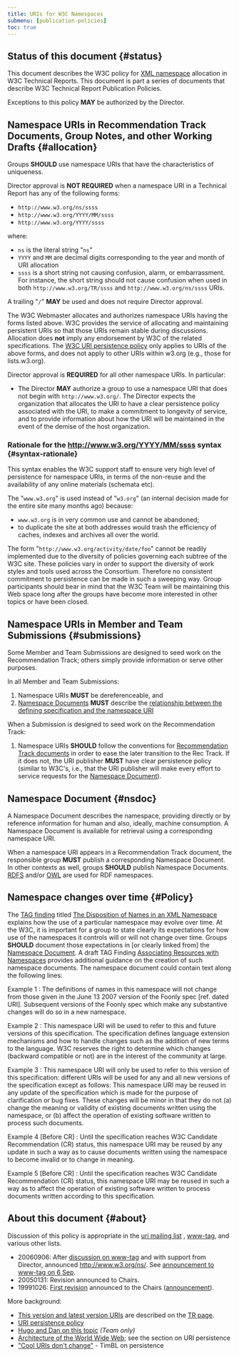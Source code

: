 ```yaml
---
title: URIs for W3C Namespaces
submenu: [publication-policies]
toc: true
---
```


## Status of this document  {#status}

This document describes the W3C policy for [XML namespace](https://www.w3.org/TR/xml-names11/) allocation in W3C Technical Reports. This document is part a series of documents that describe W3C Technical Report Publication Policies.

Exceptions to this policy **MAY** be authorized by the Director.

## Namespace URIs in Recommendation Track Documents, Group Notes, and other Working Drafts  {#allocation}

Groups **SHOULD** use namespace URIs that have the characteristics of uniqueness.

Director approval is **NOT REQUIRED** when a namespace URI in a Technical Report has any of the following forms:

- `http://www.w3.org/ns/ssss`
- `http://www.w3.org/YYYY/MM/ssss`
- `http://www.w3.org/YYYY/ssss`

where:

- `ns` is the literal string "`ns`"
- `YYYY` and `MM` are decimal digits corresponding to the year and month of URI allocation
- `ssss` is a short string not causing confusion, alarm, or embarrassment. For instance, the short string should not cause confusion when used in both `http://www.w3.org/TR/ssss` and `http://www.w3.org/ns/ssss` URIs.

A trailing "`/`" **MAY** be used and does not require Director approval.

The W3C Webmaster allocates and authorizes namespace URIs having the forms listed above. W3C provides the service of allocating and maintaining persistent URIs so that those URIs remain stable during discussions. Allocation does **not** imply any endorsement by W3C of the related specifications. The [W3C URI persistence policy](https://www.w3.org/policies/uri-persistence/) only applies to URIs of the above forms, and does not apply to other URIs within w3.org (e.g., those for lists.w3.org).

Director approval is **REQUIRED** for all other namespace URIs. In particular:

- The Director **MAY** authorize a group to use a namespace URI that does not begin with `http://www.w3.org/`. The Director expects the organization that allocates the URI to have a clear persistence policy associated with the URI, to make a commitment to longevity of service, and to provide information about how the URI will be maintained in the event of the demise of the host organization.

### Rationale for the http://www.w3.org/YYYY/MM/ssss syntax  {#syntax-rationale}

This syntax enables the W3C support staff to ensure very high level of persistence for namespace URIs, in terms of the non-reuse and the availability of any online materials (schemata etc).

The "`www.w3.org`" is used instead of "`w3.org`" (an internal decision made for the entire site many months ago) because:

- `www.w3.org` is in very common use and cannot be abandoned;
- to duplicate the site at both addresses would trash the efficiency of caches, indexes and archives all over the world.

The form "`http://www.w3.org/activity/date/foo`" cannot be readily implemented due to the diversity of policies governing each subtree of the W3C site. These policies vary in order to support the diversity of work styles and tools used across the Consortium. Therefore no consistent commitment to persistence can be made in such a sweeping way. Group participants should bear in mind that the W3C Team will be maintaining this Web space long after the groups have become more interested in other topics or have been closed.

## Namespace URIs in Member and Team Submissions  {#submissions}

Some Member and Team Submissions are designed to seed work on the Recommendation Track; others simply provide information or serve other purposes.

In all Member and Team Submissions:

1. Namespace URIs **MUST** be dereferenceable, and
2. [Namespace Documents](#nsdoc) **MUST** describe the [relationship between the defining specification and the namespace URI](#Policy)

When a Submission is designed to seed work on the Recommendation Track:

1. Namespace URIs **SHOULD** follow the conventions for [Recommendation Track documents](https://www.w3.org/2005/07/13-pubrules-about#rectrack) in order to ease the later transition to the Rec Track. If it does not, the URI publisher **MUST** have clear persistence policy (similar to W3C's, i.e., that the URI publisher will make every effort to service requests for the [Namespace Document](#nsdoc)).

## Namespace Document  {#nsdoc}

A Namespace Document describes the namespace, providing directly or by reference information for human and also, ideally, machine consumption. A Namespace Document is available for retrieval using a corresponding namespace URI.

When a namespace URI appears in a Recommendation Track document, the responsible group **MUST** publish a corresponding Namespace Document. In other contexts as well, groups **SHOULD** publish Namespace Documents. [RDFS](https://www.w3.org/TR/rdf-schema/) and/or [OWL](https://www.w3.org/TR/owl-ref/) are used for RDF namespaces.

## Namespace changes over time  {#Policy}

The [TAG finding](https://www.w3.org/2001/tag/findings) titled [The Disposition of Names in an XML Namespace](https://www.w3.org/2001/tag/doc/namespaceState.html) explains how the use of a particular namespace may evolve over time. At the W3C, it is important for a group to state clearly its expectations for how use of the namespaces it controls will or will not change over time. Groups **SHOULD** document those expectations in \[or clearly linked from] the [Namespace Document](#nsdoc). A draft TAG Finding [Associating Resources with Namespaces](https://www.w3.org/2001/tag/doc/nsDocuments/) provides additional guidance on the creation of such namespace documents. The namespace document could contain text along the following lines:

Example 1
: The definitions of names in this namespace will not change from those given in the June 13 2007 version of the Foonly spec \[ref. dated URI]. Subsequent versions of the Foonly spec which make any substantive changes will do so in a new namespace.

Example 2
: This namespace URI will be used to refer to this and future versions of this specification. The specification defines language extension mechanisms and how to handle changes such as the addition of new terms to the language. W3C reserves the right to determine which changes (backward compatible or not) are in the interest of the community at large.

Example 3
: This namespace URI will only be used to refer to this version of this specification: different URIs will be used for any and all new versions of the specification except as follows: This namespace URI may be reused in any update of the specification which is made for the purpose of clarification or bug fixes. These changes will be minor in that they do not (a) change the meaning or validity of existing documents written using the namespace, or (b) affect the operation of existing software written to process such documents.

Example 4 \[Before CR]
: Until the specification reaches W3C Candidate Recommendation (CR) status, this namespace URI may be reused by any update in such a way as to cause documents written using the namespace to become invalid or to change in meaning.

Example 5 \[Before CR]
: Until the specification reaches W3C Candidate Recommendation (CR) status, this namespace URI may be reused in such a way as to affect the operation of existing software written to process documents written according to this specification.

## About this document  {#about}

Discussion of this policy is appropriate in the [uri mailing list](https://lists.w3.org/Archives/Public/uri/) , [www-tag](https://lists.w3.org/Archives/Public/www-tag/), and various other lists.

- 20060906: After [discussion on www-tag](https://lists.w3.org/Archives/Public/www-tag/2006Aug/0081.html) and with support from Director, announced http://www.w3.org/ns/. See [announcement to www-tag on 6 Sep](https://lists.w3.org/Archives/Public/www-tag/2006Sep/0039.html).
- 20050131: Revision announced to Chairs.
- 19991026: [First revision](https://www.w3.org/1999/10/nsuri) announced to the Chairs ([announcement](https://lists.w3.org/Archives/Member/chairs/1999OctDec/0019.html)).

More background:

- [This version and latest version URIs](https://www.w3.org/TR/#versioning) are described on the [TR page](https://www.w3.org/TR/).
- [URI persistence policy](https://www.w3.org/policies/uri-persistence/)
- [Hugo and Dan on this topic](https://www.w3.org/1999/10/20-namespace-uris) _(Team only)_
- [Architecture of the World Wide Web](https://www.w3.org/TR/webarch/); see the section on URI persistence
- ["Cool URIs don't change"](https://www.w3.org/Provider/Style/URI) - TimBL on persistence
